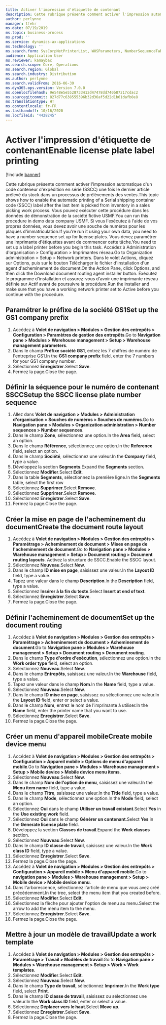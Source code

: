 ```yaml
---
title: Activer l'impression d'étiquette de contenant
description: Cette rubrique présente comment activer l'impression automatique d'un code conteneur d'expédition en série (SSCC) une fois le dernier article prélevé du stock dans un processus de prélèvements des ventes.
author: perlynne
manager: tfehr
ms.date: 07/19/2019
ms.topic: business-process
ms.prod: ''
ms.service: dynamics-ax-applications
ms.technology: ''
ms.search.form: SysCorpNetPrinterList, WHSParameters, NumberSequenceTableListPage, NumberSequenceDetails, WHSDocumentRoutingLayout, WHSDocumentRouting, WHSRFMenuItem, WHSRFMenu, WHSWorkTemplateTable, WHSLicensePlateLabelBuildConfig, WHSLicensePlateLabel
audience: Application User
ms.reviewer: kamaybac
ms.search.scope: Core, Operations
ms.search.region: Global
ms.search.industry: Distribution
ms.author: perlynne
ms.search.validFrom: 2016-06-30
ms.dyn365.ops.version: Version 7.0.0
ms.openlocfilehash: 9e548e5e5528733412d47478dd740b87217cdac2
ms.sourcegitcommit: 827d77c638555396b32d36af5d22d1b61dafb0e8
ms.translationtype: HT
ms.contentlocale: fr-FR
ms.lasthandoff: 10/16/2020
ms.locfileid: "4428245"
---
```

# <a name="enable-license-plate-label-printing"></a><span data-ttu-id="30a2c-103">Activer l'impression d'étiquette de contenant</span><span class="sxs-lookup"><span data-stu-id="30a2c-103">Enable license plate label printing</span></span>

[!include [banner](../../includes/banner.md)]

<span data-ttu-id="30a2c-104">Cette rubrique présente comment activer l'impression automatique d'un code conteneur d'expédition en série (SSCC) une fois le dernier article prélevé du stock dans un processus de prélèvements des ventes.</span><span class="sxs-lookup"><span data-stu-id="30a2c-104">This topic shows how to enable the automatic printing of a Serial shipping container code (SSCC) label after the last item is picked from inventory in a sales picking work process.</span></span> <span data-ttu-id="30a2c-105">Vous pouvez exécuter cette procédure dans les données de démonstration de la société fictive USMF.</span><span class="sxs-lookup"><span data-stu-id="30a2c-105">You can run this procedure in demo data company USMF.</span></span> <span data-ttu-id="30a2c-106">Si vous l'exécutez à l'aide de vos propres données, vous devez avoir une souche de numéros pour les plaques d'immatriculation.</span><span class="sxs-lookup"><span data-stu-id="30a2c-106">If you're run it using your own data, you need to have a number sequence set up for license plates.</span></span> <span data-ttu-id="30a2c-107">Vous devez paramétrer une imprimante d'étiquettes avant de commencer cette tâche.</span><span class="sxs-lookup"><span data-stu-id="30a2c-107">You need to set up a label printer before you begin this task.</span></span> <span data-ttu-id="30a2c-108">Accédez à Administration d'organisation > Configuration > Imprimantes réseau.</span><span class="sxs-lookup"><span data-stu-id="30a2c-108">Go to Organization administration > Setup > Network printers.</span></span> <span data-ttu-id="30a2c-109">Dans le volet Actions, cliquez sur Options, puis sur le bouton Télécharger le fichier d'installation d'un agent d'acheminement de document.</span><span class="sxs-lookup"><span data-stu-id="30a2c-109">On the Action Pane, click Options, and then click the Download document routing agent installer button.</span></span> <span data-ttu-id="30a2c-110">Exécutez le programme d'installation et assurez-vous d'avoir une imprimante réseau définie sur Actif avant de poursuivre la procédure.</span><span class="sxs-lookup"><span data-stu-id="30a2c-110">Run the installer and make sure that you have a working network printer set to Active before you continue with the procedure.</span></span>


## <a name="set-up-the-gs1-company-prefix"></a><span data-ttu-id="30a2c-111">Paramétrer le préfixe de la société GS1</span><span class="sxs-lookup"><span data-stu-id="30a2c-111">Set up the GS1 company prefix</span></span>
1. <span data-ttu-id="30a2c-112">Accédez à **Volet de navigation > Modules > Gestion des entrepôts > Configuration > Paramètres de gestion des entrepôts**.</span><span class="sxs-lookup"><span data-stu-id="30a2c-112">Go to **Navigation pane > Modules > Warehouse management > Setup > Warehouse management parameters**.</span></span>
2. <span data-ttu-id="30a2c-113">Dans le champ **Préfixe société GS1**, entrez les 7 chiffres de numéro de l'entreprise GS1.</span><span class="sxs-lookup"><span data-stu-id="30a2c-113">In the **GS1 company prefix** field, enter the 7 numbers for your GS1 company number.</span></span>
3. <span data-ttu-id="30a2c-114">Sélectionnez **Enregistrer**.</span><span class="sxs-lookup"><span data-stu-id="30a2c-114">Select **Save**.</span></span>
4. <span data-ttu-id="30a2c-115">Fermez la page.</span><span class="sxs-lookup"><span data-stu-id="30a2c-115">Close the page.</span></span>

## <a name="setup-the-sscc-license-plate-number-sequence"></a><span data-ttu-id="30a2c-116">Définir la séquence pour le numéro de contenant SSCC</span><span class="sxs-lookup"><span data-stu-id="30a2c-116">Setup the SSCC license plate number sequence</span></span>
1. <span data-ttu-id="30a2c-117">Allez dans **Volet de navigation > Modules > Administration d'organisation > Souches de numéros > Souches de numéros**.</span><span class="sxs-lookup"><span data-stu-id="30a2c-117">Go to **Navigation pane > Modules > Organization administration > Number sequences > Number sequences**.</span></span>
2. <span data-ttu-id="30a2c-118">Dans le champ **Zone**, sélectionnez une option.</span><span class="sxs-lookup"><span data-stu-id="30a2c-118">In the **Area** field, select an option.</span></span>
3. <span data-ttu-id="30a2c-119">Dans le champ **Référence**, sélectionnez une option.</span><span class="sxs-lookup"><span data-stu-id="30a2c-119">In the **Reference** field, select an option.</span></span>
4. <span data-ttu-id="30a2c-120">Dans le champ **Société**, sélectionnez une valeur.</span><span class="sxs-lookup"><span data-stu-id="30a2c-120">In the **Company** field, type a value.</span></span>
5. <span data-ttu-id="30a2c-121">Développez la section **Segments**.</span><span class="sxs-lookup"><span data-stu-id="30a2c-121">Expand the **Segments** section.</span></span>
6. <span data-ttu-id="30a2c-122">Sélectionnez **Modifier**.</span><span class="sxs-lookup"><span data-stu-id="30a2c-122">Select **Edit**.</span></span>
7. <span data-ttu-id="30a2c-123">Dans la table **Segments**, sélectionnez la première ligne.</span><span class="sxs-lookup"><span data-stu-id="30a2c-123">In the **Segments** table, select the first row</span></span>
8. <span data-ttu-id="30a2c-124">Sélectionnez **Supprimer**.</span><span class="sxs-lookup"><span data-stu-id="30a2c-124">Select **Remove**.</span></span>
9. <span data-ttu-id="30a2c-125">Sélectionnez **Supprimer**.</span><span class="sxs-lookup"><span data-stu-id="30a2c-125">Select **Remove**.</span></span>
10. <span data-ttu-id="30a2c-126">Sélectionnez **Enregistrer**.</span><span class="sxs-lookup"><span data-stu-id="30a2c-126">Select **Save**.</span></span>
11. <span data-ttu-id="30a2c-127">Fermez la page.</span><span class="sxs-lookup"><span data-stu-id="30a2c-127">Close the page.</span></span>

## <a name="create-the-document-route-layout"></a><span data-ttu-id="30a2c-128">Créer la mise en page de l'acheminement du document</span><span class="sxs-lookup"><span data-stu-id="30a2c-128">Create the document route layout</span></span>
1. <span data-ttu-id="30a2c-129">Accédez à **Volet de navigation > Modules > Gestion des entrepôts > Paramétrage > Acheminement de document > Mises en page de l'acheminement de document**.</span><span class="sxs-lookup"><span data-stu-id="30a2c-129">Go to **Navigation pane > Modules > Warehouse management > Setup > Document routing > Document routing layouts**.</span></span> <span data-ttu-id="30a2c-130">Activez la structure de SSCC.</span><span class="sxs-lookup"><span data-stu-id="30a2c-130">Enable the SSCC layout.</span></span>  
2. <span data-ttu-id="30a2c-131">Sélectionnez **Nouveau**.</span><span class="sxs-lookup"><span data-stu-id="30a2c-131">Select **New**.</span></span>
3. <span data-ttu-id="30a2c-132">Dans le champ **ID mise en page**, saisissez une valeur.</span><span class="sxs-lookup"><span data-stu-id="30a2c-132">In the **Layout ID** field, type a value.</span></span>
4. <span data-ttu-id="30a2c-133">Tapez une valeur dans le champ **Description**.</span><span class="sxs-lookup"><span data-stu-id="30a2c-133">In the **Description** field, type a value.</span></span>
5. <span data-ttu-id="30a2c-134">Sélectionnez **Insérer à la fin du texte**.</span><span class="sxs-lookup"><span data-stu-id="30a2c-134">Select **Insert at end of text**.</span></span>
6. <span data-ttu-id="30a2c-135">Sélectionnez **Enregistrer**.</span><span class="sxs-lookup"><span data-stu-id="30a2c-135">Select **Save**.</span></span>
7. <span data-ttu-id="30a2c-136">Fermez la page.</span><span class="sxs-lookup"><span data-stu-id="30a2c-136">Close the page.</span></span>

## <a name="set-up-the-document-routing"></a><span data-ttu-id="30a2c-137">Définir l'acheminement de document</span><span class="sxs-lookup"><span data-stu-id="30a2c-137">Set up the document routing</span></span>
1. <span data-ttu-id="30a2c-138">Accédez à **Volet de navigation > Modules > Gestion des entrepôts > Paramétrage > Acheminement de document > Acheminement de document**.</span><span class="sxs-lookup"><span data-stu-id="30a2c-138">Go to **Navigation pane > Modules > Warehouse management > Setup > Document routing > Document routing**.</span></span>
2. <span data-ttu-id="30a2c-139">Dans le champ **Type d'ordre d'exécution**, sélectionnez une option.</span><span class="sxs-lookup"><span data-stu-id="30a2c-139">In the **Work order type** field, select an option.</span></span>
3. <span data-ttu-id="30a2c-140">Sélectionnez **Nouveau**.</span><span class="sxs-lookup"><span data-stu-id="30a2c-140">Select **New**.</span></span>
4. <span data-ttu-id="30a2c-141">Dans le champ **Entrepôts**, saisissez une valeur.</span><span class="sxs-lookup"><span data-stu-id="30a2c-141">In the **Warehouse** field, type a value.</span></span>
5. <span data-ttu-id="30a2c-142">Tapez une valeur dans le champ **Nom**.</span><span class="sxs-lookup"><span data-stu-id="30a2c-142">In the **Name** field, type a value.</span></span>
6. <span data-ttu-id="30a2c-143">Sélectionnez **Nouveau**.</span><span class="sxs-lookup"><span data-stu-id="30a2c-143">Select **New**.</span></span>
7. <span data-ttu-id="30a2c-144">Dans le champ **ID mise en page**, saisissez ou sélectionnez une valeur.</span><span class="sxs-lookup"><span data-stu-id="30a2c-144">In the **Layout ID** field, enter or select a value.</span></span>
8. <span data-ttu-id="30a2c-145">Dans le champ **Nom**, entrez le nom de l'imprimante à utiliser.</span><span class="sxs-lookup"><span data-stu-id="30a2c-145">In the **Name** field, enter the printer name that you want to use.</span></span>
9. <span data-ttu-id="30a2c-146">Sélectionnez **Enregistrer**.</span><span class="sxs-lookup"><span data-stu-id="30a2c-146">Select **Save**.</span></span>
10. <span data-ttu-id="30a2c-147">Fermez la page.</span><span class="sxs-lookup"><span data-stu-id="30a2c-147">Close the page.</span></span>

## <a name="create-mobile-device-menu"></a><span data-ttu-id="30a2c-148">Créer un menu d'appareil mobile</span><span class="sxs-lookup"><span data-stu-id="30a2c-148">Create mobile device menu</span></span>
1. <span data-ttu-id="30a2c-149">Accédez à **Volet de navigation > Modules > Gestion des entrepôts > Configuration > Appareil mobile > Options de menu d'appareil mobile**.</span><span class="sxs-lookup"><span data-stu-id="30a2c-149">Go to **Navigation pane > Modules > Warehouse management > Setup > Mobile device > Mobile device menu items**.</span></span>
2. <span data-ttu-id="30a2c-150">Sélectionnez **Nouveau**.</span><span class="sxs-lookup"><span data-stu-id="30a2c-150">Select **New**.</span></span>
3. <span data-ttu-id="30a2c-151">Dans le champ **Nom de l'option de menu**, saisissez une valeur.</span><span class="sxs-lookup"><span data-stu-id="30a2c-151">In the **Menu item name** field, type a value.</span></span>
4. <span data-ttu-id="30a2c-152">Dans le champ **Titre**, saisissez une valeur.</span><span class="sxs-lookup"><span data-stu-id="30a2c-152">In the **Title** field, type a value.</span></span>
5. <span data-ttu-id="30a2c-153">Dans le champ **Mode**, sélectionnez une option.</span><span class="sxs-lookup"><span data-stu-id="30a2c-153">In the **Mode** field, select an option.</span></span>
6. <span data-ttu-id="30a2c-154">Sélectionnez **Oui** dans le champ **Utiliser un travail existant**.</span><span class="sxs-lookup"><span data-stu-id="30a2c-154">Select **Yes** in the **Use existing work** field.</span></span>
7. <span data-ttu-id="30a2c-155">Sélectionnez **Oui** dans le champ **Générer un contenant**.</span><span class="sxs-lookup"><span data-stu-id="30a2c-155">Select **Yes** in the **Generate license plate** field.</span></span>
8. <span data-ttu-id="30a2c-156">Développez la section **Classes de travail**.</span><span class="sxs-lookup"><span data-stu-id="30a2c-156">Expand the **Work classes** section.</span></span>
9. <span data-ttu-id="30a2c-157">Sélectionnez **Nouveau**.</span><span class="sxs-lookup"><span data-stu-id="30a2c-157">Select **New**.</span></span>
10. <span data-ttu-id="30a2c-158">Dans le champ **ID classe de travail**, saisissez une valeur.</span><span class="sxs-lookup"><span data-stu-id="30a2c-158">In the **Work class ID** field, type a value.</span></span>
11. <span data-ttu-id="30a2c-159">Sélectionnez **Enregistrer**.</span><span class="sxs-lookup"><span data-stu-id="30a2c-159">Select **Save**.</span></span>
12. <span data-ttu-id="30a2c-160">Fermez la page.</span><span class="sxs-lookup"><span data-stu-id="30a2c-160">Close the page.</span></span>
13. <span data-ttu-id="30a2c-161">Accédez à **Volet de navigation > Modules > Gestion des entrepôts > Configuration > Appareil mobile > Menu d'appareil mobile**.</span><span class="sxs-lookup"><span data-stu-id="30a2c-161">Go to **navigation pane > Modules > Warehouse management > Setup > Mobile device > Mobile device menu**.</span></span>
14. <span data-ttu-id="30a2c-162">Dans l'arborescence, sélectionnez l'article de menu que vous avez créé précédemment.</span><span class="sxs-lookup"><span data-stu-id="30a2c-162">In the tree, select the menu item that you created before.</span></span>
15. <span data-ttu-id="30a2c-163">Sélectionnez **Modifier**.</span><span class="sxs-lookup"><span data-stu-id="30a2c-163">Select **Edit**.</span></span>
16. <span data-ttu-id="30a2c-164">Sélectionnez la flèche pour ajouter l'option de menu au menu.</span><span class="sxs-lookup"><span data-stu-id="30a2c-164">Select the arrow to add the menu item to the menu.</span></span>
17. <span data-ttu-id="30a2c-165">Sélectionnez **Enregistrer**.</span><span class="sxs-lookup"><span data-stu-id="30a2c-165">Select **Save**.</span></span>
18. <span data-ttu-id="30a2c-166">Fermez la page.</span><span class="sxs-lookup"><span data-stu-id="30a2c-166">Close the page.</span></span>

## <a name="update-a-work-template"></a><span data-ttu-id="30a2c-167">Mettre à jour un modèle de travail</span><span class="sxs-lookup"><span data-stu-id="30a2c-167">Update a work template</span></span>
1. <span data-ttu-id="30a2c-168">Accédez à **Volet de navigation > Modules > Gestion des entrepôts > Paramétrage > Travail > Modèles de travail**.</span><span class="sxs-lookup"><span data-stu-id="30a2c-168">Go to **Navigation pane > Modules > Warehouse management > Setup > Work > Work templates**.</span></span>
2. <span data-ttu-id="30a2c-169">Sélectionnez **Modifier**.</span><span class="sxs-lookup"><span data-stu-id="30a2c-169">Select **Edit**.</span></span>
3. <span data-ttu-id="30a2c-170">Sélectionnez **Nouveau**.</span><span class="sxs-lookup"><span data-stu-id="30a2c-170">Select **New**.</span></span>
4. <span data-ttu-id="30a2c-171">Dans le champ **Type de travail**, sélectionnez **Imprimer**.</span><span class="sxs-lookup"><span data-stu-id="30a2c-171">In the **Work type** field, select **Print**.</span></span>
5. <span data-ttu-id="30a2c-172">Dans le champ **ID classe de travail**, saisissez ou sélectionnez une valeur.</span><span class="sxs-lookup"><span data-stu-id="30a2c-172">In the **Work class ID** field, enter or select a value.</span></span>
6. <span data-ttu-id="30a2c-173">Sélectionnez **Déplacer vers le haut**.</span><span class="sxs-lookup"><span data-stu-id="30a2c-173">Select **Move up**.</span></span>
7. <span data-ttu-id="30a2c-174">Sélectionnez **Enregistrer**.</span><span class="sxs-lookup"><span data-stu-id="30a2c-174">Select **Save**.</span></span>
8. <span data-ttu-id="30a2c-175">Fermez la page.</span><span class="sxs-lookup"><span data-stu-id="30a2c-175">Close the page.</span></span>


